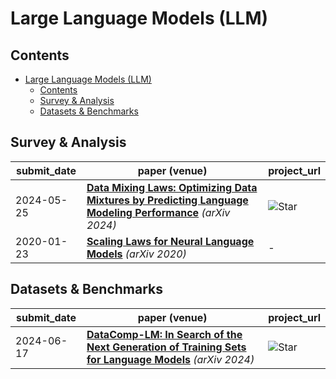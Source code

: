 # Large Language Models (LLM)

## Contents
- [Large Language Models (LLM)](#large-language-models-llm)
  - [Contents](#contents)
  - [Survey \& Analysis](#survey--analysis)
  - [Datasets \& Benchmarks](#datasets--benchmarks)

## Survey & Analysis

| submit_date | paper (venue) | project_url |
| --- | --- | --- |
| 2024-05-25 | [**Data Mixing Laws: Optimizing Data Mixtures by Predicting Language Modeling Performance**](https://arxiv.org/pdf/2403.16952) *(arXiv 2024)* | ![Star](https://img.shields.io/github/stars/yegcjs/mixinglaws.svg?style=social&label=Star) |
| 2020-01-23 | [**Scaling Laws for Neural Language Models**](https://arxiv.org/pdf/2001.08361) *(arXiv 2020)* | - |  

## Datasets & Benchmarks

| submit_date | paper (venue) | project_url |
| --- | --- | --- |
| 2024-06-17 | [**DataComp-LM: In Search of the Next Generation of Training Sets for Language Models**](https://arxiv.org/pdf/2406.11794) *(arXiv 2024)* | ![Star](https://img.shields.io/github/stars/mlfoundations/dclm.svg?style=social&label=Star) |
